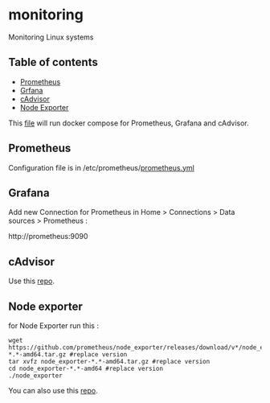 # monitoring
Monitoring Linux systems
## Table of contents
- [Prometheus](#prometheus)
- [Grfana](#grafana)
- [cAdvisor](#cadvisor)
- [Node Exporter](#node-exporter)

This [file](https://github.com/Mi-Kho/monitoring/blob/main/docker-compose.yml) will run docker compose for Prometheus, Grafana and cAdvisor.

## Prometheus

Configuration file is in /etc/prometheus/[prometheus.yml](https://github.com/Mi-Kho/monitoring/blob/main/prometheus/prometheus.yml)

## Grafana

Add new Connection for Prometheus in Home > Connections > Data sources > Prometheus :

http://prometheus:9090

## cAdvisor

Use this [repo](https://github.com/google/cadvisor).

## Node exporter

for Node Exporter run this :

~~~
wget https://github.com/prometheus/node_exporter/releases/download/v*/node_exporter-*.*-amd64.tar.gz #replace version
tar xvfz node_exporter-*.*-amd64.tar.gz #replace version
cd node_exporter-*.*-amd64 #replace version
./node_exporter
~~~

You can also use this [repo](https://github.com/prometheus/node_exporter).


